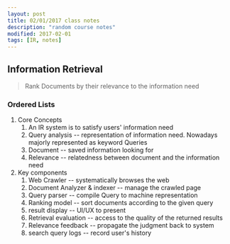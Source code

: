 ```yaml
---
layout: post
title: 02/01/2017 class notes
description: "random course notes"
modified: 2017-02-01
tags: [IR, notes]
---
```


## Information Retrieval

> Rank Documents by their relevance to the information need
### Ordered Lists

1. Core Concepts
    1. An IR system is to satisfy users' information need
    2. Query analysis -- representation of information need. Nowadays majorly represented as keyword Queries
    3.  Document -- saved information looking for
    4. Relevance -- relatedness between document and the information need
2. Key components
    1. Web Crawler -- systematically browses the web
    2. Document Analyzer & indexer -- manage the crawled page
    3. Query parser -- compile Query to machine representation
    4. Ranking model -- sort documents according to the given query
    5. result display -- UI/UX to present
    6. Retrieval evaluation -- access to the quality of the returned results
    7. Relevance feedback -- propagate the judgment back to system
    8. search query logs -- record user's history
